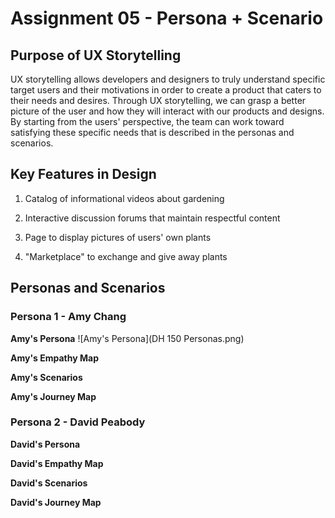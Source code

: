 # Assignment 05 - Persona + Scenario
## Purpose of UX Storytelling
UX storytelling allows developers and designers to truly understand specific target users and their motivations in order to create a product that caters to their needs and desires. Through UX storytelling, we can grasp a better picture of the user and how they will interact with our products and designs. By starting from the users' perspective, the team can work toward satisfying these specific needs that is described in the personas and scenarios. 

## Key Features in Design
1. Catalog of informational videos about gardening


2. Interactive discussion forums that maintain respectful content


3. Page to display pictures of users' own plants


4. "Marketplace" to exchange and give away plants

## Personas and Scenarios
### Persona 1 - Amy Chang
**Amy's Persona**
![Amy's Persona](DH 150 Personas.png)

**Amy's Empathy Map**

**Amy's Scenarios**

**Amy's Journey Map**

### Persona 2 - David Peabody 
**David's Persona**

**David's Empathy Map**

**David's Scenarios**

**David's Journey Map**
